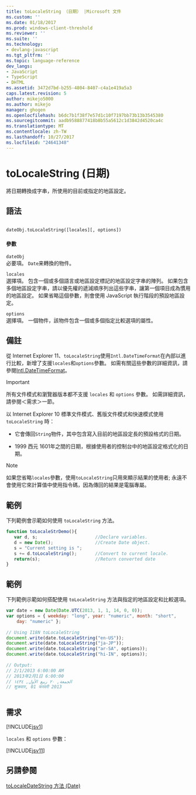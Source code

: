 ```yaml
---
title: toLocaleString （日期） |Microsoft 文件
ms.custom: ''
ms.date: 01/18/2017
ms.prod: windows-client-threshold
ms.reviewer: ''
ms.suite: ''
ms.technology:
- devlang-javascript
ms.tgt_pltfrm: ''
ms.topic: language-reference
dev_langs:
- JavaScript
- TypeScript
- DHTML
ms.assetid: 3472d7bd-b255-4804-8407-c4a1e419a5a3
caps.latest.revision: 5
author: mikejo5000
ms.author: mikejo
manager: ghogen
ms.openlocfilehash: b6dc7b1f38f7e57d1c10f7197bb73b13b3545380
ms.sourcegitcommit: aadb9588877418b8b55a5612c1d3842d4520ca4c
ms.translationtype: MT
ms.contentlocale: zh-TW
ms.lasthandoff: 10/27/2017
ms.locfileid: "24641348"
---
```

# <a name="tolocalestring-date"></a>toLocaleString (日期)
將日期轉換成字串，所使用的目前或指定的地區設定。  
  
## <a name="syntax"></a>語法  
  
```  
  
dateObj.toLocaleString([locales][, options])   
```  
  
#### <a name="parameters"></a>參數  
 `dateObj`  
 必要項。 `Date`来轉換的物件。  
  
 `locales`  
 選擇項。 包含一個或多個語言或地區設定標記的地區設定字串的陣列。 如果包含多個地區設定字串，請以優先權的遞減順序列出這些字串，讓第一個項目成為慣用的地區設定。 如果省略這個參數，則會使用 JavaScript 執行階段的預設地區設定。  
  
 `options`  
 選擇項。 一個物件，該物件包含一個或多個指定比較選項的屬性。  
  
## <a name="remarks"></a>備註  
 從 Internet Explorer 11、`toLocaleString`使用`Intl.DateTimeFormat`在內部以進行比較，新增了支援`locales`和`options`參數。 如需有關這些參數的詳細資訊，請參閱[Intl.DateTimeFormat](../../javascript/reference/intl-datetimeformat-object-javascript.md)。  
  
> [!IMPORTANT]
>  所有文件模式和瀏覽器版本都不支援 `locales` 和 `options` 參數。 如需詳細資訊，請參閱＜需求＞一節。  
  
 以 Internet Explorer 10 標準文件模式、舊版文件模式和快速模式使用 `toLocaleString` 時：  
  
-   它會傳回`String`物件，其中包含寫入目前的地區設定長的預設格式的日期。  
  
-   1999 西元 1601年之間的日期，根據使用者的控制台中的地區設定格式化的日期。  
  
> [!NOTE]
>  如果您省略`locales`參數，使用`toLocaleString`只用來顯示結果的使用者; 永遠不會使用它來計算值中使用指令碼，因為傳回的結果是電腦專屬。  
  
## <a name="example"></a>範例  
 下列範例會示範如何使用 `toLocaleString` 方法。  
  
```JavaScript  
function toLocaleStrDemo(){     
   var d, s;                      //Declare variables.  
   d = new Date();                //Create Date object.  
   s = "Current setting is ";  
   s += d.toLocaleString();       //Convert to current locale.  
   return(s);                     //Return converted date  
}  
```  
  
## <a name="example"></a>範例  
 下列範例示範如何搭配使用 `toLocaleString` 方法與指定的地區設定和比較選項。  
  
```JavaScript  
var date = new Date(Date.UTC(2013, 1, 1, 14, 0, 0));  
var options = { weekday: "long", year: "numeric", month: "short",  
    day: "numeric" };  
  
// Using I18N toLocaleString  
document.write(date.toLocaleString("en-US"));  
document.write(date.toLocaleString("ja-JP"));  
document.write(date.toLocaleString("ar-SA", options));  
document.write(date.toLocaleString("hi-IN", options));  
  
// Output:  
// ‎2‎/‎1‎/‎2013‎ ‎6‎:‎00‎:‎00‎ ‎AM  
// ‎2013‎年‎2‎月‎1‎日‎ ‎6‎:‎00‎:‎00  
// ‏الجمعة‏, ‏٢٠‏ ‏ربيع الأول‏, ‏١٤٣٤  
// ‎शुक्रवार‎, ‎01‎ ‎फरवरी‎ ‎2013  
  
```  
  
## <a name="requirements"></a>需求  
 [!INCLUDE[jsv1](../../javascript/misc/includes/jsv1-md.md)]  
  
 `locales` 和 `options` 參數：  
  
 [!INCLUDE[jsv11](../../javascript/reference/includes/jsv11-md.md)]  
  
## <a name="see-also"></a>另請參閱  
 [toLocaleDateString 方法 (Date)](../../javascript/reference/tolocaledatestring-method-date-javascript.md)